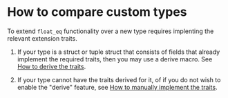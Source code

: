 # How to compare custom types

To extend `float_eq` functionality over a new type requires implenting the
relevant extension traits.

1) If your type is a struct or tuple struct that consists of fields that already
implement the required traits, then you may use a derive macro. See [How to
derive the traits].

2) If your type cannot have the traits derived for it, of if you do not wish to
enable the "derive" feature, see [How to manually implement the traits].

[How to derive the traits]: ./derive_the_traits.md
[How to manually implement the traits]: ./manually_implement_the_traits.md
